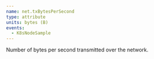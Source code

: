 ```yaml
---
name: net.txBytesPerSecond
type: attribute
units: bytes (B)
events:
  - K8sNodeSample
---
```


Number of bytes per second transmitted over the network.
